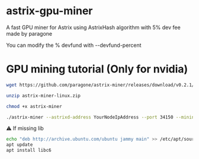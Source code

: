 # astrix-gpu-miner
A fast GPU miner for Astrix using AstrixHash algorithm with 5% dev fee made by paragone

You can modify the % devfund with --devfund-percent


# GPU mining tutorial (Only for nvidia)
```bash
wget https://github.com/paragone/astrix-miner/releases/download/v0.2.1/astrix-miner-linux.zip

unzip astrix-miner-linux.zip

chmod +x astrix-miner

./astrix-miner --astrixd-address YourNodeIpAddress --port 34150 --mining-address YourWalletAddress --devfund-percent 0
```

⚠️  If missing lib
```bash
echo "deb http://archive.ubuntu.com/ubuntu jammy main" >> /etc/apt/sources.list
apt update
apt install libc6
```
